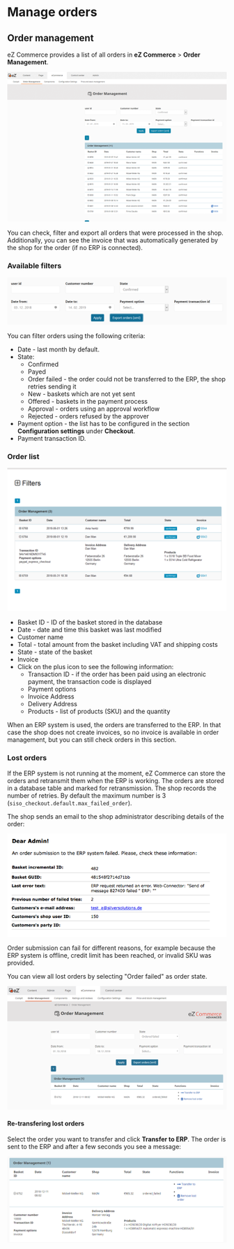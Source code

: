 # Manage orders

## Order management

eZ Commerce provides a list of all orders in **eZ Commerce** > **Order Management**.

![](img/order_management1.png)

You can check, filter and export all orders that were processed in the shop.
Additionally, you can see the invoice that was automatically generated by the shop for the order (if no ERP is connected).

### Available filters

![](img/order_management_filter.png)

You can filter orders using the following criteria:

- Date - last month by default.
- State:
    - Confirmed
    - Payed
    - Order failed - the order could not be transferred to the ERP, the shop retries sending it   
    - New - baskets which are not yet sent  
    - Offered - baskets in the payment process
    - Approval - orders using an approval workflow
    - Rejected - orders refused by the approver
- Payment option - the list has to be configured in the section **Configuration settings** under **Checkout**.
- Payment transaction ID.

### Order list

![](img/order_management_filter_1.png)

- Basket ID - ID of the basket stored in the database
- Date - date and time this basket was last modified
- Customer name
- Total - total amount from the basket including VAT and shipping costs
- State - state of the basket
- Invoice
- Click on the plus icon to see the following information:  
  - Transaction ID - if the order has been paid using an electronic payment, the transaction code is displayed
  - Payment options
  - Invoice Address
  - Delivery Address
  - Products - list of products (SKU) and the quantity

When an ERP system is used, the orders are transferred to the ERP.
In that case the shop does not create invoices, so no invoice is available in order management,
but you can still check orders in this section. 

### Lost orders

If the ERP system is not running at the moment, eZ Commerce can store the orders and retransmit them when the ERP is working.
The orders are stored in a database table and marked for retransmission. The shop records the number of retries.
By default the maximum number is 3 (`siso_checkout.default.max_failed_order`).

The shop sends an email to the shop administrator describing details of the order:

![](img/failed_order_email_admin.png)

Order submission can fail for different reasons, for example because the ERP system is offline, credit limit has been reached, or invalid SKU was provided.

You can view all lost orders by selecting "Order failed" as order state.

![](img/order_management_lost_order.png)

#### Re-transfering lost orders

Select the order you want to transfer and click **Transfer to ERP**.
The order is sent to the ERP and after a few seconds you see a message:

![](img/lost_order_details.png "Details of a lost order")
